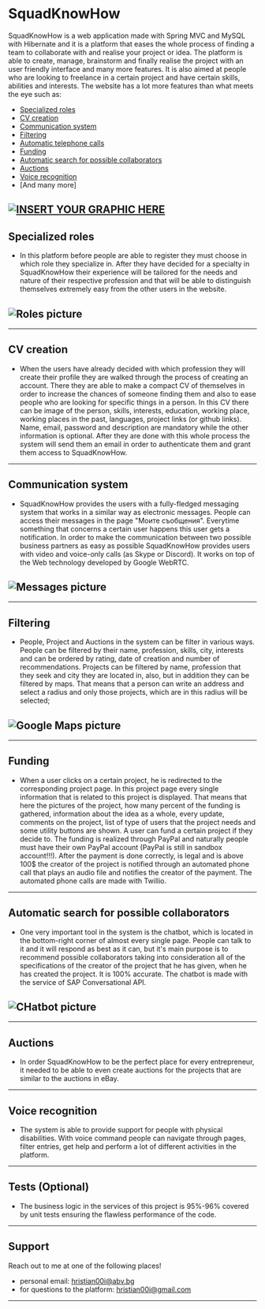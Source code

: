 # SquadKnowHow

SquadKnowHow is a web application made with Spring MVC and MySQL with Hibernate and it is a platform that eases the whole process of finding a team to collaborate with and realise your project or idea. The platform is able to create, manage, brainstorm and finally realise the project with an user friendly interface and many more features. It is also aimed at people who are looking to freelance in a certain project and have certain skills, abilities and interests. The website has a lot more features than what meets the eye such as:

- [Specialized roles](#specialized-roles)
- [CV creation](#cv-creation)
- [Communication system](#communication-system)
- [Filtering](#filtering)
- [Automatic telephone calls](#telephone-calls)
- [Funding](#funding)
- [Automatic search for possible collaborators](#automation)
- [Auctions](#auctions)
- [Voice recognition](#voice-recognition)
- [And many more]

## [![INSERT YOUR GRAPHIC HERE](https://res.cloudinary.com/hpsh4d23h/image/upload/v1557848448/Screenshot_29.png)]()

## Specialized roles

- In this platform before people are able to register they must choose in which role they specialize in. After they have decided for a specialty in SquadKnowHow their experience will be tailored for the needs and nature of their respective profession and that will be able to distinguish themselves extremely easy from the other users in the website.

## ![Roles picture](https://res.cloudinary.com/hpsh4d23h/image/upload/v1557848802/Screenshot_30.png)

---

## CV creation

- When the users have already decided with which profession they will create their profile they are walked through the process of creating an account. There they are able to make a compact CV of themselves in order to increase the chances of someone finding them and also to ease people who are looking for specific things in a person. In this CV there can be image of the person, skills, interests, education, working place, working places in the past, languages, project links (or github links). Name, email, password and description are mandatory while the other information is optional. After they are done with this whole process the system will send them an email in order to authenticate them and grant them access to SquadKnowHow.

---

## Communication system

- SquadKnowHow provides the users with a fully-fledged messaging system that works in a similar way as electronic messages. People can access their messages in the page "Моите съобщения". Everytime something that concerns a certain user happens this user gets a notification. In order to make the communication between two possible business partners as easy as possible SquadKnowHow provides users with video and voice-only calls (as Skype or Discord). It works on top of the Web technology developed by Google WebRTC.

## ![Messages picture](https://res.cloudinary.com/hpsh4d23h/image/upload/v1557860136/Messages_inbox.png)

---

## Filtering

- People, Project and Auctions in the system can be filter in various ways. People can be filtered by their name, profession, skills, city, interests and can be ordered by rating, date of creation and number of recommendations. Projects can be filtered by name, profession that they seek and city they are located in, also, but in addition they can be filtered by maps. That means that a person can write an address and select a radius and only those projects, which are in this radius will be selected;

## ![Google Maps picture](https://res.cloudinary.com/hpsh4d23h/image/upload/v1557860371/Screenshot_21.png)

---

## Funding

- When a user clicks on a certain project, he is redirected to the corresponding project page. In this project page every single information that is related to this project is displayed. That means that here the pictures of the project, how many percent of the funding is gathered, information about the idea as a whole, every update, comments on the project, list of type of users that the project needs and some utility buttons are shown. A user can fund a certain project if they decide to. The funding is realized through PayPal and naturally people must have their own PayPal account (PayPal is still in sandbox account!!!). After the payment is done correctly, is legal and is above 100$ the creator of the project is notified through an automated phone call that plays an audio file and notifies the creator of the payment. The automated phone calls are made with Twillio.

---

## Automatic search for possible collaborators

- One very important tool in the system is the chatbot, which is located in the bottom-right corner of almost every single page. People can talk to it and it will respond as best as it can, but it's main purpose is to recommend possible collaborators taking into consideration all of the specifications of the creator of the project that he has given, when he has created the project. It is 100% accurate. The chatbot is made with the service of SAP Conversational API.

## ![CHatbot picture](https://res.cloudinary.com/hpsh4d23h/image/upload/v1557861582/Screenshot_31.png)

---

## Auctions

- In order SquadKnowHow to be the perfect place for every entrepreneur, it needed to be able to even create auctions for the projects that are similar to the auctions in eBay.

---

## Voice recognition

- The system is able to provide support for people with physical disabilities. With voice command people can navigate through pages, filter entries, get help and perform a lot of different activities in the platform.

---

## Tests (Optional)

- The business logic in the services of this project is 95%-96% covered by unit tests ensuring the flawless performance of the code.

---

## Support

Reach out to me at one of the following places!

- personal email: hristian00i@abv.bg
- for questions to the platform: hristian00i@gmail.com

---
